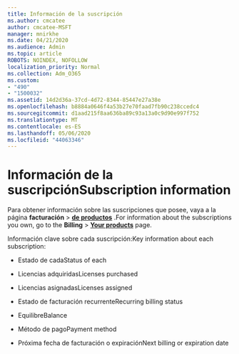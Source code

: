 ```yaml
---
title: Información de la suscripción
ms.author: cmcatee
author: cmcatee-MSFT
manager: mnirkhe
ms.date: 04/21/2020
ms.audience: Admin
ms.topic: article
ROBOTS: NOINDEX, NOFOLLOW
localization_priority: Normal
ms.collection: Adm_O365
ms.custom:
- "490"
- "1500032"
ms.assetid: 14d2d36a-37cd-4d72-8344-85447e27a38e
ms.openlocfilehash: b8884a0646f4a53b27e70faad7fb90c238ccedc4
ms.sourcegitcommit: d1aad215f8aa636ba89c93a13a0c9d90e997f752
ms.translationtype: MT
ms.contentlocale: es-ES
ms.lasthandoff: 05/06/2020
ms.locfileid: "44063346"
---
```

# <a name="subscription-information"></a><span data-ttu-id="15512-102">Información de la suscripción</span><span class="sxs-lookup"><span data-stu-id="15512-102">Subscription information</span></span>

<span data-ttu-id="15512-103">Para obtener información sobre las suscripciones que posee, vaya a la página **facturación** \> **[de productos](https://go.microsoft.com/fwlink/p/?linkid=842054)** .</span><span class="sxs-lookup"><span data-stu-id="15512-103">For information about the subscriptions you own, go to the **Billing** \> **[Your products](https://go.microsoft.com/fwlink/p/?linkid=842054)** page.</span></span>
  
<span data-ttu-id="15512-104">Información clave sobre cada suscripción:</span><span class="sxs-lookup"><span data-stu-id="15512-104">Key information about each subscription:</span></span>
  
- <span data-ttu-id="15512-105">Estado de cada</span><span class="sxs-lookup"><span data-stu-id="15512-105">Status of each</span></span>

- <span data-ttu-id="15512-106">Licencias adquiridas</span><span class="sxs-lookup"><span data-stu-id="15512-106">Licenses purchased</span></span>

- <span data-ttu-id="15512-107">Licencias asignadas</span><span class="sxs-lookup"><span data-stu-id="15512-107">Licenses assigned</span></span>

- <span data-ttu-id="15512-108">Estado de facturación recurrente</span><span class="sxs-lookup"><span data-stu-id="15512-108">Recurring billing status</span></span>

- <span data-ttu-id="15512-109">Equilibre</span><span class="sxs-lookup"><span data-stu-id="15512-109">Balance</span></span>

- <span data-ttu-id="15512-110">Método de pago</span><span class="sxs-lookup"><span data-stu-id="15512-110">Payment method</span></span>

- <span data-ttu-id="15512-111">Próxima fecha de facturación o expiración</span><span class="sxs-lookup"><span data-stu-id="15512-111">Next billing or expiration date</span></span>